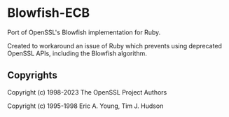 # Blowfish-ECB

Port of OpenSSL's Blowfish implementation for Ruby.

Created to workaround an issue of Ruby which prevents using deprecated OpenSSL APIs, including the Blowfish algorithm.

## Copyrights
Copyright (c) 1998-2023 The OpenSSL Project Authors

Copyright (c) 1995-1998 Eric A. Young, Tim J. Hudson